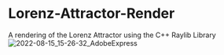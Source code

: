 # Lorenz-Attractor-Render
A rendering of the Lorenz Attractor using the C++ Raylib Library
![2022-08-15_15-26-32_AdobeExpress](https://user-images.githubusercontent.com/89358825/184706153-44504673-c167-43b7-9ae3-daf528982cb3.gif)

